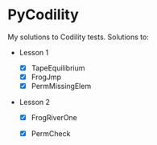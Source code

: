 # PyCodility
My solutions to Codility tests.
Solutions to:

* Lesson 1  

  - [x] TapeEquilibrium
  - [x] FrogJmp
  - [x] PermMissingElem

* Lesson 2  

  - [x] FrogRiverOne
  - [x] PermCheck

